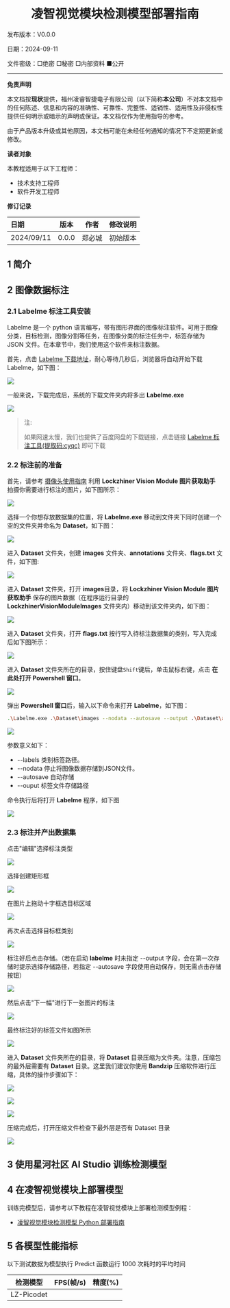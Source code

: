 <h1 align="center">凌智视觉模块检测模型部署指南</h1>

发布版本：V0.0.0

日期：2024-09-11

文件密级：□绝密 □秘密 □内部资料 ■公开  

---

**免责声明**  

本文档按**现状**提供，福州凌睿智捷电子有限公司（以下简称**本公司**）不对本文档中的任何陈述、信息和内容的准确性、可靠性、完整性、适销性、适用性及非侵权性提供任何明示或暗示的声明或保证。本文档仅作为使用指导的参考。  

由于产品版本升级或其他原因，本文档可能在未经任何通知的情况下不定期更新或修改。  

**读者对象**  

本教程适用于以下工程师：  

- 技术支持工程师  
- 软件开发工程师  

**修订记录**  

| **日期**   | **版本** | **作者** | **修改说明** |
| :--------- | -------- | -------- | ------------ |
| 2024/09/11 | 0.0.0    | 郑必城     | 初始版本     |

## 1 简介

## 2 图像数据标注

### 2.1 Labelme 标注工具安装

Labelme 是一个 python 语言编写，带有图形界面的图像标注软件。可用于图像分类，目标检测，图像分割等任务，在图像分类的标注任务中，标签存储为 JSON 文件。在本章节中，我们使用这个软件来标注数据。

首先，点击 [Labelme 下载地址](https://sourceforge.net/projects/labelme-ima-polygonal.mirror/files/v5.5.0/Labelme.exe/download)，耐心等待几秒后，浏览器将自动开始下载 Labelme，如下图：

![](images/sourceForge.png)

一般来说，下载完成后，系统的下载文件夹内将多出 **Labelme.exe**

![](images/download.png)

> 注:
> 
> 如果网速太慢，我们也提供了百度网盘的下载链接，点击链接 [Labelme 标注工具(提取码:cyqc)](https://pan.baidu.com/s/1ssdBXxhoE1tME3nh-xqNzQ) 即可下载

### 2.2 标注前的准备

首先，请参考 [摄像头使用指南](./example/periphery/capture) 利用 **Lockzhiner Vision Module 图片获取助手** 拍摄你需要进行标注的图片，如下图所示：

![](images/capture_images.png)

选择一个你想存放数据集的位置，将 **Labelme.exe** 移动到文件夹下同时创建一个空的文件夹并命名为 **Dataset**，如下图：

![](images/move.png)

进入 **Dataset** 文件夹，创建 **images** 文件夹、**annotations** 文件夹、**flags.txt** 文件，如下图:

![](images/creatre.png)

进入 **Dataset** 文件夹，打开 **images**目录，将 **Lockzhiner Vision Module 图片获取助手** 保存的图片数据（在程序运行目录的 **LockzhinerVisionModuleImages** 文件夹内）移动到该文件夹内，如下图：

![](images/move_images.png)

进入 **Dataset** 文件夹，打开 **flags.txt** 按行写入待标注数据集的类别，写入完成后如下图所示：

![](images/flags.png)

进入 **Dataset** 文件夹所在的目录，按住键盘`Shift`键后，单击鼠标右键，点击 **在此处打开 Powershell 窗口**。

![](images/open_powershll.png)

弹出 **Powershell 窗口**后，输入以下命令来打开 **Labelme**，如下图：

```bash
.\Labelme.exe .\Dataset\images --nodata --autosave --output .\Dataset\annotations --labels .\Dataset\flags.txt
```

![](images/open_labelme.png)

参数意义如下：

* --labels 类别标签路径。
* --nodata 停止将图像数据存储到JSON文件。
* --autosave 自动存储
* --ouput 标签文件存储路径

命令执行后将打开 **Labelme** 程序，如下图

![](images/Labelme.png)

### 2.3 标注并产出数据集

点击"编辑"选择标注类型

![](images/labelme_compile.png)

选择创建矩形框

![](images/labelme_Create_rectangle.png)

在图片上拖动十字框选目标区域

![](images/labelme_Select_target.png)

再次点击选择目标框类别

![](images/labelme_category.png)

标注好后点击存储。（若在启动 **labelme** 时未指定 --output 字段，会在第一次存储时提示选择存储路径，若指定 --autosave 字段使用自动保存，则无需点击存储按钮）

![](images/labelme_save.png)

然后点击"下一幅"进行下一张图片的标注

![](images/labelme_next.png)

最终标注好的标签文件如图所示

![](images/Annotate_images.png)

进入 **Dataset** 文件夹所在的目录，将 **Dataset** 目录压缩为文件夹。注意，压缩包的最外层需要有 **Dataset** 目录。这里我们建议你使用 **Bandzip** 压缩软件进行压缩，具体的操作步骤如下：

![](images/compress.png)

![](images/compress_1.png)

![](images/compress_2.png)

压缩完成后，打开压缩文件检查下最外层是否有 Dataset 目录

![](images/compress_3.png)

## 3 使用星河社区 AI Studio 训练检测模型

## 4 在凌智视觉模块上部署模型

训练完模型后，请参考以下教程在凌智视觉模块上部署检测模型例程：

<!-- * [凌智视觉模块检测模型 C++ 部署指南](./cpp/README.md) -->
* [凌智视觉模块检测模型 Python 部署指南](./python/README.md)

## 5 各模型性能指标

以下测试数据为模型执行 Predict 函数运行 1000 次耗时的平均时间

| 检测模型 | FPS(帧/s) | 精度(%) |
|:-------:|:----:|:----:|
|LZ-Picodet|||